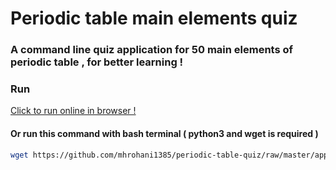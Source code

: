 # Periodic table main elements quiz
### A command line quiz application for 50 main elements of periodic table , for better learning !

### Run
[Click to run online in browser !](https://www.online-python.com/cSbKe31Dan)

#### Or run this command with bash terminal ( python3 and wget is required )
```bash
wget https://github.com/mhrohani1385/periodic-table-quiz/raw/master/app.py -O periodic-table-quiz.py && (python3 periodic-table-quiz.py ; rm -f periodic-table-quiz.py)
```
